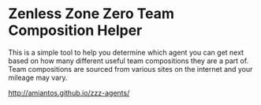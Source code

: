 # Zenless Zone Zero Team Composition Helper

This is a simple tool to help you determine which agent you can get next based on how many different useful team compositions they are a part of. Team compositions are sourced from various sites on the internet and your mileage may vary.

http://amiantos.github.io/zzz-agents/
